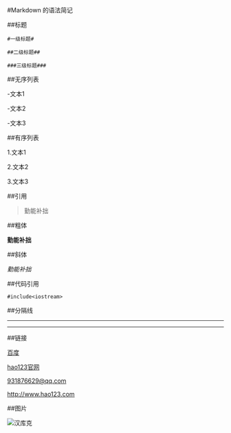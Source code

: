 #Markdown 的语法简记

##标题

`#一级标题#`

`##二级标题##`

`###三级标题###`

##无序列表

-文本1

-文本2

-文本3

##有序列表

1.文本1

2.文本2

3.文本3

##引用

>勤能补拙

##粗体

**勤能补拙**

##斜体

*勤能补拙*

##代码引用

`#include<iostream>`

##分隔线

---
***

##链接

[百度](http://www.baidu.com)

[hao123官网](http://www.hao123.com)

<931876629@qq.com>

<http://www.hao123.com>

##图片

![汉库克](http://os3bk0ltg.bkt.clouddn.com/479bf835972f90844e52c169a6192635.jpg)







